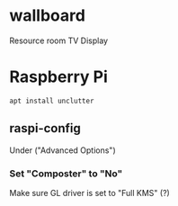 # wallboard
Resource room TV Display


# Raspberry Pi 

`apt install unclutter`

## raspi-config
Under ("Advanced Options")
### Set "Composter" to "No"
Make sure GL driver is set to "Full KMS" (?)
